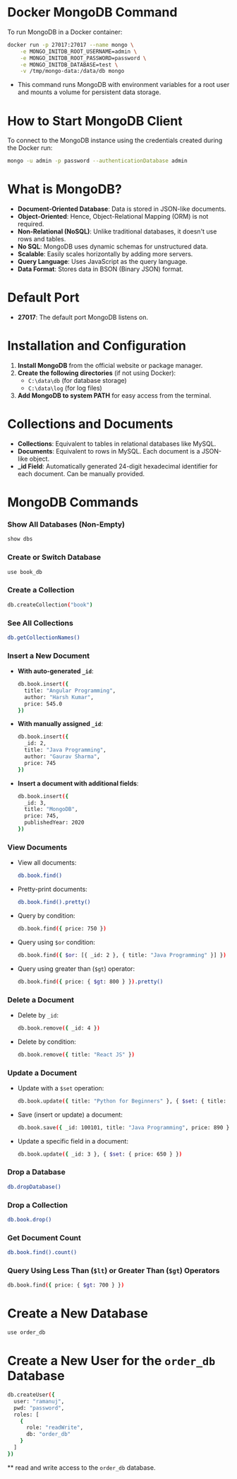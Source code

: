 # Docker MongoDB Command

To run MongoDB in a Docker container:

```bash
docker run -p 27017:27017 --name mongo \
    -e MONGO_INITDB_ROOT_USERNAME=admin \
    -e MONGO_INITDB_ROOT_PASSWORD=password \
    -e MONGO_INITDB_DATABASE=test \
    -v /tmp/mongo-data:/data/db mongo
```

- This command runs MongoDB with environment variables for a root user and mounts a volume for persistent data storage.

# How to Start MongoDB Client

To connect to the MongoDB instance using the credentials created during the Docker run:

```bash
mongo -u admin -p password --authenticationDatabase admin
```

# What is MongoDB?

- **Document-Oriented Database**: Data is stored in JSON-like documents.
- **Object-Oriented**: Hence, Object-Relational Mapping (ORM) is not required.
- **Non-Relational (NoSQL)**: Unlike traditional databases, it doesn't use rows and tables.
- **No SQL**: MongoDB uses dynamic schemas for unstructured data.
- **Scalable**: Easily scales horizontally by adding more servers.
- **Query Language**: Uses JavaScript as the query language.
- **Data Format**: Stores data in BSON (Binary JSON) format.

# Default Port

- **27017**: The default port MongoDB listens on.

# Installation and Configuration

1. **Install MongoDB** from the official website or package manager.
2. **Create the following directories** (if not using Docker):
   - `C:\data\db` (for database storage)
   - `C:\data\log` (for log files)
3. **Add MongoDB to system PATH** for easy access from the terminal.

# Collections and Documents

- **Collections**: Equivalent to tables in relational databases like MySQL.
- **Documents**: Equivalent to rows in MySQL. Each document is a JSON-like object.
- **_id Field**: Automatically generated 24-digit hexadecimal identifier for each document. Can be manually provided.

# MongoDB Commands

### Show All Databases (Non-Empty)
```bash
show dbs
```

### Create or Switch Database
```bash
use book_db
```

### Create a Collection
```bash
db.createCollection("book")
```

### See All Collections
```bash
db.getCollectionNames()
```

### Insert a New Document

- **With auto-generated `_id`**:
  ```bash
  db.book.insert({
    title: "Angular Programming",
    author: "Harsh Kumar",
    price: 545.0
  })
  ```

- **With manually assigned `_id`**:
  ```bash
  db.book.insert({
    _id: 2,
    title: "Java Programming",
    author: "Gaurav Sharma",
    price: 745
  })
  ```

- **Insert a document with additional fields**:
  ```bash
  db.book.insert({
    _id: 3,
    title: "MongoDB",
    price: 745,
    publishedYear: 2020
  })
  ```

### View Documents
- View all documents:
  ```bash
  db.book.find()
  ```

- Pretty-print documents:
  ```bash
  db.book.find().pretty()
  ```

- Query by condition:
  ```bash
  db.book.find({ price: 750 })
  ```

- Query using `$or` condition:
  ```bash
  db.book.find({ $or: [{ _id: 2 }, { title: "Java Programming" }] })
  ```

- Query using greater than (`$gt`) operator:
  ```bash
  db.book.find({ price: { $gt: 800 } }).pretty()
  ```

### Delete a Document
- Delete by `_id`:
  ```bash
  db.book.remove({ _id: 4 })
  ```

- Delete by condition:
  ```bash
  db.book.remove({ title: "React JS" })
  ```

### Update a Document
- Update with a `$set` operation:
  ```bash
  db.book.update({ title: "Python for Beginners" }, { $set: { title: "Angular Programming", price: 650 } })
  ```

- Save (insert or update) a document:
  ```bash
  db.book.save({ _id: 100101, title: "Java Programming", price: 890 })
  ```

- Update a specific field in a document:
  ```bash
  db.book.update({ _id: 3 }, { $set: { price: 650 } })
  ```

### Drop a Database
```bash
db.dropDatabase()
```

### Drop a Collection
```bash
db.book.drop()
```

### Get Document Count
```bash
db.book.find().count()
```

### Query Using Less Than (`$lt`) or Greater Than (`$gt`) Operators
```bash
db.book.find({ price: { $gt: 700 } })
```

# Create a New Database

```bash
use order_db
```

# Create a New User for the `order_db` Database

```bash
db.createUser({
  user: "ramanuj",
  pwd: "password",
  roles: [
    {
      role: "readWrite",
      db: "order_db"
    }
  ]
})
```

** read and write access to the `order_db` database.
